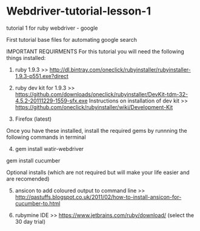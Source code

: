 # Webdriver-tutorial-lesson-1
tutorial 1 for ruby webdriver - google


First tutorial base files for automating google search


IMPORTANT REQUIRMENTS
For this tutorial you will need the following things installed:

1. ruby 1.9.3 >> http://dl.bintray.com/oneclick/rubyinstaller/rubyinstaller-1.9.3-p551.exe?direct

2. ruby dev kit for 1.9.3 >> https://github.com/downloads/oneclick/rubyinstaller/DevKit-tdm-32-4.5.2-20111229-1559-sfx.exe 
   Instructions on installation of dev kit >> https://github.com/oneclick/rubyinstaller/wiki/Development-Kit

3. Firefox (latest)

Once you have these installed, install the required gems by runnning the following commands in terminal 

4. gem install watir-webdriver
   
gem install cucumber
   

Optional installs (which are not required but will make your life easier and are recomended)

5. ansicon to add coloured output to command line >> http://qastuffs.blogspot.co.uk/2011/02/how-to-install-ansicon-for-cucumber-to.html

6. rubymine IDE >> https://www.jetbrains.com/ruby/download/  (select the 30 day trial) 
